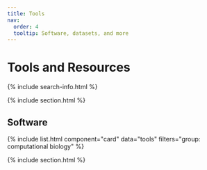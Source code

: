 ```yaml
---
title: Tools
nav:
  order: 4
  tooltip: Software, datasets, and more
---
```


# <i class="fas fa-tools"></i>Tools and Resources

{% include search-info.html %}

{% include section.html %}

## Software

{% include list.html component="card" data="tools" filters="group: computational biology" %}

{% include section.html %}

